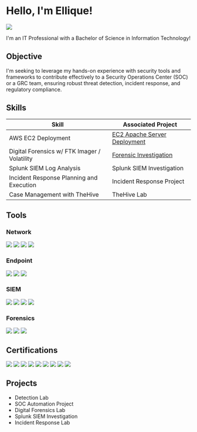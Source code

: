 # Hello, I'm Ellique!
<a href="https://linkedin.com/in/ellique"><img src="https://img.shields.io/badge/-LinkedIn-0072b1?&style=for-the-badge&logo=linkedin&logoColor=white" /></a>



I'm an IT Professional with a Bachelor of Science in Information Technology!

## Objective


I'm seeking to leverage my hands-on experience with security tools and frameworks to contribute effectively to a Security Operations Center (SOC) or a GRC team, ensuring robust threat detection, incident response, and regulatory compliance.

## Skills


| Skill                                         | Associated Project         |
|-----------------------------------------------|----------------------------|
| AWS EC2 Deployment                            | <a href="https://google.com">EC2 Apache Server Deployment</a>|
| Digital Forensics w/ FTK Imager / Volatility  | <a href="https://google.com">Forensic Investigation</a>|
| Splunk SIEM Log Analysis                      | Splunk SIEM Investigation|
| Incident Response Planning and Execution      | Incident Response Project|
| Case Management with TheHive                  | TheHive Lab|

## Tools

### Network
<div>
    <img src="https://img.shields.io/badge/-Wireshark-1679A7?&style=for-the-badge&logo=Wireshark&logoColor=white" />
    <img src="https://img.shields.io/badge/-Suricata-EF3B2D?&style=for-the-badge&logo=Suricata&logoColor=white" />
    <img src="https://img.shields.io/badge/-Zeek-777BB4?&style=for-the-badge&logo=Zeek&logoColor=white" />
  <img src="https://img.shields.io/badge/-TheHive-FF6F00?&style=for-the-badge&logoColor=white" />

</div>

### Endpoint
<div>
    <img src="https://img.shields.io/badge/-Microsoft_Defender_for_Endpoint-00A4EF?&style=for-the-badge&logo=Microsoft&logoColor=white" />
    <img src="https://img.shields.io/badge/-Velociraptor-4B275F?&style=for-the-badge&logo=Velociraptor&logoColor=white" />
  <img src="https://img.shields.io/badge/-KAPE-800000?&style=for-the-badge&logoColor=white" />

</div>

### SIEM
<div>
    <img src="https://img.shields.io/badge/-Microsoft_Sentinel-0078D4?&style=for-the-badge&logo=Microsoft&logoColor=white" />
    <img src="https://img.shields.io/badge/-Splunk-000000?&style=for-the-badge&logo=Splunk&logoColor=white" />
    <img src="https://img.shields.io/badge/-Elastic-005571?&style=for-the-badge&logo=Elastic&logoColor=white" />
  <img src="https://img.shields.io/badge/-DeepBlueCLI-1E90FF?&style=for-the-badge&logoColor=white" />
</div>

### Forensics
<div>
   <img src="https://img.shields.io/badge/-ExifTool-2F4F4F?&style=for-the-badge&logoColor=white" />
   <img src="https://img.shields.io/badge/-FTK%20Imager-8B0000?&style=for-the-badge&logoColor=white" />
   <img src="https://img.shields.io/badge/-Autopsy%20Workbench-4B0082?&style=for-the-badge&logoColor=white" />
</div>

## Certifications
<div>
<img src="https://img.shields.io/badge/-CISSP-006400?&style=for-the-badge&logoColor=white" />
<img src="https://img.shields.io/badge/-CompTIA%20CySA%2B-FECD1A?&style=for-the-badge&logoColor=white" />
<img src="https://img.shields.io/badge/-Security%20Blue%20Team%20Level%201-1E90FF?&style=for-the-badge&logoColor=white" />
<img src="https://img.shields.io/badge/-Security%2B-FF0000?&style=for-the-badge&logo=CompTIA&logoColor=white" />
<img src="https://img.shields.io/badge/-LPI%20Linux%20Essentials-2C3E50?&style=for-the-badge&logoColor=white" />
<img src="https://img.shields.io/badge/-AWS%20Cloud%20Practitioner-FF9900?&style=for-the-badge&logoColor=white" />
<img src="https://img.shields.io/badge/-ITIL-802F74?&style=for-the-badge&logoColor=white" />
<img src="https://img.shields.io/badge/-CompTIA%20Network%2B-00758F?&style=for-the-badge&logoColor=white" />
<img src="https://img.shields.io/badge/-CompTIA%20A%2B-E52C20?&style=for-the-badge&logoColor=white" />


</div>

## Projects
- Detection Lab
- SOC Automation Project
- Digital Forensics Lab
- Splunk SIEM Investigation
- Incident Response Lab
